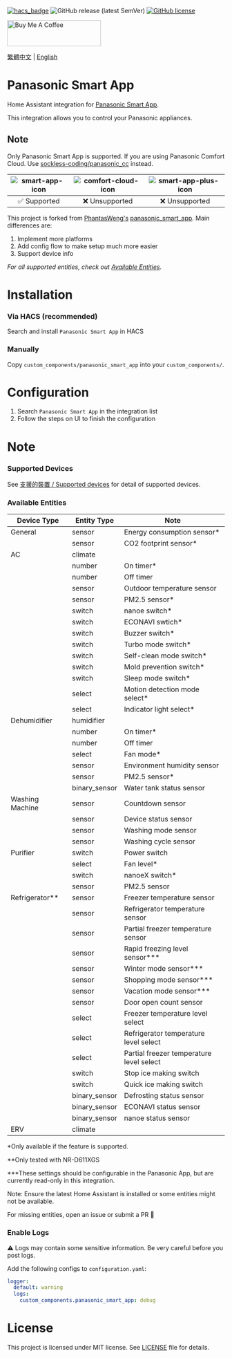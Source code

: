 [![hacs_badge](https://img.shields.io/badge/HACS-Default-orange.svg?style=for-the-badge)](https://github.com/hacs/integration)
![GitHub release (latest SemVer)](https://img.shields.io/github/v/release/osk2/panasonic_smart_app?style=for-the-badge)
[![GitHub license](https://img.shields.io/github/license/osk2/panasonic_smart_app?style=for-the-badge)](https://github.com/osk2/panasonic_smart_app/blob/master/LICENSE)

<a href="https://www.buymeacoffee.com/osk2" target="_blank"><img src="https://cdn.buymeacoffee.com/buttons/v2/default-yellow.png" alt="Buy Me A Coffee" style="height: 60px !important;width: 217px !important;" ></a>

[繁體中文](README-zh.md) | [English](README.md)

# Panasonic Smart App

Home Assistant integration for [Panasonic Smart App](https://play.google.com/store/apps/details?id=com.panasonic.smart&hl=zh_TW&gl=US).

This integration allows you to control your Panasonic appliances.

## Note

Only Panasonic Smart App is supported. If you are using Panasonic Comfort Cloud. Use [sockless-coding/panasonic_cc](https://github.com/sockless-coding/panasonic_cc) instead.

| ![smart-app-icon](https://raw.githubusercontent.com/osk2/panasonic_smart_app/master/assets/smart-app-icon.png) | ![comfort-cloud-icon](https://raw.githubusercontent.com/osk2/panasonic_smart_app/master/assets/comfort-cloud-icon.png) | ![smart-app-plus-icon](https://raw.githubusercontent.com/osk2/panasonic_smart_app/master/assets/smart-app-plus-icon.jpg) |
| :--: | :--: | :--: |
| ✅ Supported | ❌ Unsupported | ❌ Unsupported |

This project is forked from [PhantasWeng's](https://github.com/PhantasWeng/) [panasonic_smart_app](https://github.com/PhantasWeng/panasonic_smart_app). Main differences are:

1. Implement more platforms
2. Add config flow to make setup much more easier
3. Support device info

_For all supported entities, check out [Available Entities](#available-entities)._

# Installation

### Via HACS (recommended)

Search and install `Panasonic Smart App` in HACS

### Manually

Copy `custom_components/panasonic_smart_app` into your `custom_components/`.

# Configuration

1. Search `Panasonic Smart App` in the integration list
2. Follow the steps on UI to finish the configuration

# Note

### Supported Devices

See [支援的裝置 / Supported devices](https://github.com/osk2/panasonic_smart_app/discussions/42) for detail of supported devices.

### Available Entities

| Device Type      | Entity Type   | Note                                     |
| ---------------- | ------------- | ---------------------------------------- |
| General          | sensor        | Energy consumption sensor\*              |
|                  | sensor        | CO2 footprint sensor\*                   |
| AC               | climate       |                                          |
|                  | number        | On timer\*                               |
|                  | number        | Off timer                                |
|                  | sensor        | Outdoor temperature sensor               |
|                  | sensor        | PM2.5 sensor\*                           |
|                  | switch        | nanoe switch\*                           |
|                  | switch        | ECONAVI swtich\*                         |
|                  | switch        | Buzzer switch\*                          |
|                  | switch        | Turbo mode switch\*                      |
|                  | switch        | Self-clean mode switch\*                 |
|                  | switch        | Mold prevention switch\*                 |
|                  | switch        | Sleep mode switch\*                      |
|                  | select        | Motion detection mode select\*           |
|                  | select        | Indicator light select\*                 |
| Dehumidifier     | humidifier    |                                          |
|                  | number        | On timer\*                               |
|                  | number        | Off timer                                |
|                  | select        | Fan mode\*                               |
|                  | sensor        | Environment humidity sensor              |
|                  | sensor        | PM2.5 sensor\*                           |
|                  | binary_sensor | Water tank status sensor                 |
| Washing Machine  | sensor        | Countdown sensor                         |
|                  | sensor        | Device status sensor                     |
|                  | sensor        | Washing mode sensor                      |
|                  | sensor        | Washing cycle sensor                     |
| Purifier         | switch        | Power switch                             |
|                  | select        | Fan level\*                              |
|                  | switch        | nanoeX switch\*                          |
|                  | sensor        | PM2.5 sensor                             |
| Refrigerator\*\* | sensor        | Freezer temperature sensor               |
|                  | sensor        | Refrigerator temperature sensor          |
|                  | sensor        | Partial freezer temperature sensor       |
|                  | sensor        | Rapid freezing level sensor\*\*\*        |
|                  | sensor        | Winter mode sensor\*\*\*                 |
|                  | sensor        | Shopping mode sensor\*\*\*               |
|                  | sensor        | Vacation mode sensor\*\*\*               |
|                  | sensor        | Door open count sensor                   |
|                  | select        | Freezer temperature level select         |
|                  | select        | Refrigerator temperature level select    |
|                  | select        | Partial freezer temperature level select |
|                  | switch        | Stop ice making switch                   |
|                  | switch        | Quick ice making switch                  |
|                  | binary_sensor | Defrosting status sensor                 |
|                  | binary_sensor | ECONAVI status sensor                    |
|                  | binary_sensor | nanoe status sensor                      |
| ERV              | climate       |                                          |

\*Only available if the feature is supported.

\*\*Only tested with NR-D611XGS

\*\*\*These settings should be configurable in the Panasonic App, but are currently read-only in this integration.

Note: Ensure the latest Home Assistant is installed or some entities might not be available.

For missing entities, open an issue or submit a PR 💪

### Enable Logs

⚠️ Logs may contain some sensitive information. Be very careful before you post logs.

Add the following configs to `configuration.yaml`:

```yaml
logger:
  default: warning
  logs:
    custom_components.panasonic_smart_app: debug
```

# License

This project is licensed under MIT license. See [LICENSE](LICENSE) file for details.
